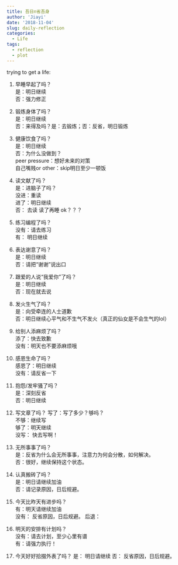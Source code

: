 ```yaml
---
title: 吾日n省吾身
author: 'Jiayi'
date: '2018-11-04'
slug: daily-reflection
categories:
  - Life
tags:
  - reflection
  - plot
---
```

trying to get a life:  
  
1. 早睡早起了吗？  
是：明日继续  
否：强力修正  

2. 锻炼身体了吗？  
是：明日继续  
否：来得及吗？是：去锻炼；否：反省，明日锻炼  

3. 健康饮食了吗？  
是：明日继续  
否：为什么没做到？  
peer pressure：想好未来的对策   
自己嘴贱or other：skip明日至少一顿饭   

4. 读文献了吗？  
是：进脑子了吗？   
没进：重读    
进了：明日继续  
否： 去读 读了再睡 ok？？？  

5. 练习编程了吗？  
没有：请去练习  
有： 明日继续  

6. 表达谢意了吗？  
是：明日继续  
否：请把“谢谢”说出口  

7. 跟爱的人说“我爱你”了吗？  
是：明日继续  
否：现在就去说    

8. 发火生气了吗？  
是：向受牵连的人士道歉  
否：明日继续心平气和不生气不发火（真正的仙女是不会生气的lol）  

9. 给别人添麻烦了吗？  
添了：快去致歉  
没有：明天也不要添麻烦哦  

10. 感恩生命了吗？  
感恩了：明日继续    
没有：请反省一下  

11. 抱怨/发牢骚了吗？  
是：深刻反省  
否：明日继续  

12. 写文章了吗？
写了：写了多少？够吗？  
不够：继续写  
够了：明天继续  
没写： 快去写啊！  

13. 无所事事了吗？  
是：反省为什么会无所事事，注意力为何会分散，如何解决。  
否：很好，继续保持这个状态。  

14. 认真搬砖了吗？  
是：明日请继续加油  
否：请记录原因，日后规避。  

15. 今天比昨天有进步吗？  
有：明天请继续加油  
没有： 反省原因，日后规避。
后退：

16. 明天的安排有计划吗？  
没有：请去计划，至少心里有谱    
有：请强力执行！  

17. 今天好好拾掇外表了吗？
是： 明日请继续
否： 反省原因，日后规避。

